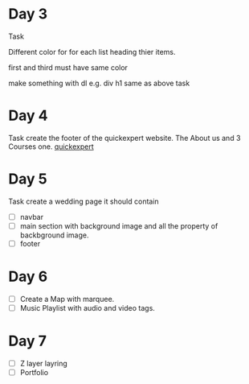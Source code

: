 # Day 3

Task

Different color for
for each list heading thier items.

first and third must have same color

make something with dl e.g. div h1 same as above task

# Day 4

Task
create the footer of the quickexpert website. The About us and 3 Courses one.
[quickexpert](https://quickxpertinfotech.com/)

# Day 5

Task
create a wedding page it should contain

- [ ] navbar
- [ ] main section with background image and all the property of backbground image.
- [ ] footer

# Day 6

- [ ] Create a Map with marquee.
- [ ] Music Playlist with audio and video tags.

# Day 7

- [ ] Z layer layring
- [ ] Portfolio
